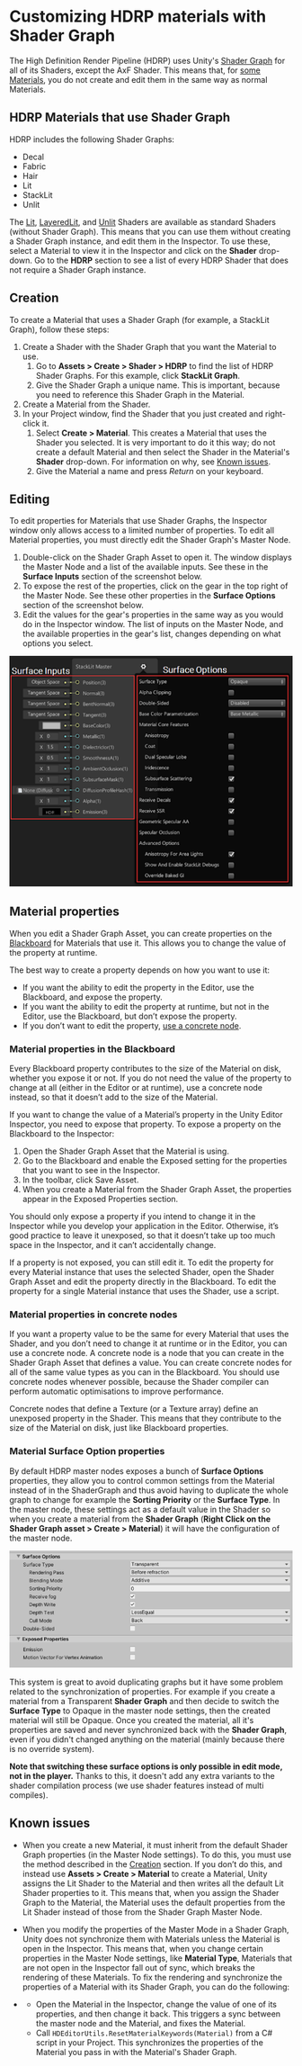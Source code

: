 # Customizing HDRP materials with Shader Graph

The High Definition Render Pipeline (HDRP) uses Unity's [Shader Graph](<https://docs.unity3d.com/Packages/com.unity.shadergraph@latest/index.html?preview=1>) for all of its Shaders, except the AxF Shader. This means that, for [some Materials](#MaterialList), you do not create and edit them in the same way as normal Materials.

<a name="MaterialList"></a>

## HDRP Materials that use Shader Graph

HDRP includes the following Shader Graphs:

- Decal
- Fabric
- Hair
- Lit
- StackLit
- Unlit

The [Lit](Lit-Shader.html), [LayeredLit](Layered-Lit-Shader.html), and [Unlit](Unlit-Shader.html) Shaders are available as standard Shaders (without Shader Graph). This means that you can use them without creating a Shader Graph instance, and edit them in the Inspector. To use these, select a Material to view it in the Inspector and click on the **Shader** drop-down. Go to the **HDRP** section to see a list of every HDRP Shader that does not require a Shader Graph instance.

<a name="Creation"></a>

## Creation

To create a Material that uses a Shader Graph (for example, a StackLit Graph), follow these steps:

1. Create a Shader with the Shader Graph that you want the Material to use.
	1. Go to **Assets > Create > Shader > HDRP** to find the list of HDRP Shader Graphs. For this example, click **StackLit Graph**.
   1. Give the Shader Graph a unique name. This is important, because you need to reference this Shader Graph in the Material.
1. Create a Material from the Shader.
1. In your Project window, find the Shader that you just created and right-click it.
   1. Select **Create > Material**. This creates a Material that uses the Shader you selected. It is very important to do it this way; do not create a default Material and then select the Shader in the Material's **Shader** drop-down. For information on why, see [Known issues](#KnownIssues).
   1. Give the Material a name and press *Return* on your keyboard.

## Editing

To edit properties for Materials that use Shader Graphs, the Inspector window only allows access to a limited number of properties. To edit all Material properties, you must directly edit the Shader Graph's Master Node.

1. Double-click on the Shader Graph Asset to open it. The window displays the Master Node and a list of the available inputs. See these in the **Surface Inputs** section of the screenshot below.
2. To expose the rest of the properties, click on the gear in the top right of the Master Node. See these other properties in the **Surface Options** section of the screenshot below.
3. Edit the values for the gear's properties in the same way as you would do in the Inspector window. The list of inputs on the Master Node, and the available properties in the gear's list, changes depending on what options you select.

![](Images/CreatingAndEditingHDRPShaderGraphs1.png)

## Material properties

When you edit a Shader Graph Asset, you can create properties on the [Blackboard](https://docs.unity3d.com/Packages/com.unity.shadergraph@latest/index.html?subfolder=/manual/Blackboard.html) for Materials that use it. This allows you to change the value of the property at runtime. 

The best way to create a property depends on how you want to use it:

- If you want the ability to edit the property in the Editor, use the Blackboard, and expose the property.
- If you want the ability to edit the property at runtime, but not in the Editor, use the Blackboard, but don’t expose the property.
- If you don’t want to edit the property, [use a concrete node](#ConcreteNodes).

### Material properties in the Blackboard

Every Blackboard property contributes to the size of the Material on disk, whether you expose it or not. If you do not need the value of the property to change at all (either in the Editor or at runtime), use a concrete node instead, so that it doesn’t add to the size of the Material.

If you want to change the value of a Material’s property in the Unity Editor Inspector, you need to expose that property. To expose a property on the Blackboard to the Inspector:

1. Open the Shader Graph Asset that the Material is using.
2. Go to the Blackboard and enable the Exposed setting for the properties that you want to see in the Inspector.
3. In the toolbar, click Save Asset.
4. When you create a Material from the Shader Graph Asset, the properties appear in the Exposed Properties section.

You should only expose a property if you intend to change it in the Inspector while you develop your application in the Editor. Otherwise, it’s good practice to leave it unexposed, so that it doesn’t take up too much space in the Inspector, and it can’t accidentally change.

If a property is not exposed, you can still edit it. To edit the property for every Material instance that uses the selected Shader, open the Shader Graph Asset and edit the property directly in the Blackboard. To edit the property for a single Material instance that uses the Shader, use a script. 

<a name="ConcreteNodes"></a>

### Material properties in concrete nodes

If you want a property value to be the same for every Material that uses the Shader, and you don’t need to change it at runtime or in the Editor, you can use a concrete node. A concrete node is a node that you can create in the Shader Graph Asset that defines a value. You can create concrete nodes for all of the same value types as you can in the Blackboard. You should use concrete nodes whenever possible, because the Shader compiler can perform automatic optimisations to improve performance.

Concrete nodes that define a Texture (or a Texture array) define an unexposed property in the Shader. This means that they contribute to the size of the Material on disk, just like Blackboard properties.

<a name="MaterialSurfaceOptionProperties"></a>

### Material Surface Option properties

By default HDRP master nodes exposes a bunch of **Surface Options** properties, they allow you to control common settings from the Material instead of in the ShaderGraph and thus avoid having to duplicate the whole graph to change for example the **Sorting Priority** or the **Surface Type**. In the master node, these settings act as a default value in the Shader so when you create a material from the **Shader Graph** (**Right Click on the Shader Graph asset > Create > Material**) it will have the configuration of the master node.  

![](Images/ShaderGraphMaterialUI_Default.png)

This system is great to avoid duplicating graphs but it have some problem related to the synchronization of properties. For example if you create a material from a Transparent **Shader Graph** and then decide to switch the **Surface Type** to Opaque in the master node settings, then the created material will still be Opaque. Once you created the material, all it's properties are saved and never synchronized back with the **Shader Graph**, even if you didn't changed anything on the material (mainly because there is no override system).

**Note that switching these surface options is only possible in edit mode, not in the player.** Thanks to this, it doesn't add any extra variants to the shader compilation process (we use shader features instead of multi compiles).

<a name="KnownIssues"></a>

## Known issues

- When you create a new Material, it must inherit from the default Shader Graph properties (in the Master Node settings). To do this, you must use the method described in the [Creation](#Creation) section. If you don’t do this, and instead use **Assets > Create > Material** to create a Material, Unity assigns the Lit Shader to the Material and then writes all the default Lit Shader properties to it. This means that, when you assign the Shader Graph to the Material, the Material uses the default properties from the Lit Shader instead of those from the Shader Graph Master Node.

- When you modify the properties of the Master Mode in a Shader Graph, Unity does not synchronize them with Materials unless the Material is open in the Inspector. This means that, when you change certain properties in the Master Node settings, like **Material Type**, Materials that are not open in the Inspector fall out of sync, which breaks the rendering of these Materials. To fix the rendering and synchronize the properties of a Material with its Shader Graph, you can do the following:

- - Open the Material in the Inspector, change the value of one of its properties, and then change it back. This triggers a sync between the master node and the Material, and fixes the Material.
  - Call `HDEditorUtils.ResetMaterialKeywords(Material)` from a C# script in your Project. This synchronizes the properties of the Material you pass in with the Material's Shader Graph.